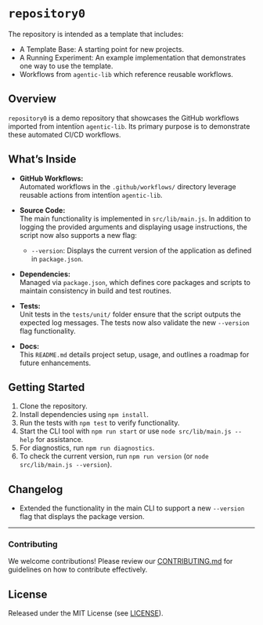 # `repository0`

The repository is intended as a template that includes:
* A Template Base: A starting point for new projects.
* A Running Experiment: An example implementation that demonstrates one way to use the template.
* Workflows from `agentic‑lib` which reference reusable workflows.

## Overview
`repository0` is a demo repository that showcases the GitHub workflows imported from intentïon `agentic‑lib`. Its primary purpose is to demonstrate these automated CI/CD workflows.

## What’s Inside

- **GitHub Workflows:**  
  Automated workflows in the `.github/workflows/` directory leverage reusable actions from intentïon `agentic‑lib`.

- **Source Code:**  
  The main functionality is implemented in `src/lib/main.js`. In addition to logging the provided arguments and displaying usage instructions, the script now also supports a new flag:
  
  - `--version`: Displays the current version of the application as defined in `package.json`.

- **Dependencies:**  
  Managed via `package.json`, which defines core packages and scripts to maintain consistency in build and test routines.

- **Tests:**  
  Unit tests in the `tests/unit/` folder ensure that the script outputs the expected log messages. The tests now also validate the new `--version` flag functionality.

- **Docs:**  
  This `README.md` details project setup, usage, and outlines a roadmap for future enhancements.

## Getting Started

1. Clone the repository.
2. Install dependencies using `npm install`.
3. Run the tests with `npm test` to verify functionality.
4. Start the CLI tool with `npm run start` or use `node src/lib/main.js --help` for assistance.
5. For diagnostics, run `npm run diagnostics`.
6. To check the current version, run `npm run version` (or `node src/lib/main.js --version`).

## Changelog

- Extended the functionality in the main CLI to support a new `--version` flag that displays the package version.

---

### Contributing

We welcome contributions! Please review our [CONTRIBUTING.md](./CONTRIBUTING.md) for guidelines on how to contribute effectively.

## License

Released under the MIT License (see [LICENSE](./LICENSE)).
